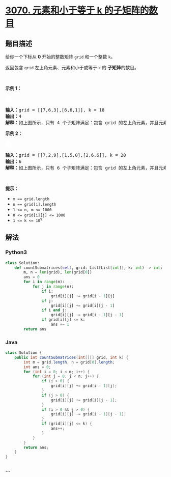 # [3070. 元素和小于等于 k 的子矩阵的数目](https://leetcode.cn/problems/count-submatrices-with-top-left-element-and-sum-less-than-k)



## 题目描述

<!-- 这里写题目描述 -->

<p>给你一个下标从 <strong>0</strong> 开始的整数矩阵 <code>grid</code> 和一个整数 <code>k</code>。</p>

<p>返回包含 <code>grid</code> 左上角元素、元素和小于或等于 <code>k</code> 的 <strong><span data-keyword="submatrix">子矩阵</span></strong>的数目。</p>

<p>&nbsp;</p>

<p><strong class="example">示例 1：</strong></p>
<img alt="" src="https://assets.leetcode.com/uploads/2024/01/01/example1.png" style="padding: 10px; background: #fff; border-radius: .5rem;" />
<pre>
<strong>输入：</strong>grid = [[7,6,3],[6,6,1]], k = 18
<strong>输出：</strong>4
<strong>解释：</strong>如上图所示，只有 4 个子矩阵满足：包含 grid 的左上角元素，并且元素和小于或等于 18 。</pre>

<p><strong class="example">示例 2：</strong></p>
<img alt="" src="https://assets.leetcode.com/uploads/2024/01/01/example21.png" style="padding: 10px; background: #fff; border-radius: .5rem;" />
<pre>
<strong>输入：</strong>grid = [[7,2,9],[1,5,0],[2,6,6]], k = 20
<strong>输出：</strong>6
<strong>解释：</strong>如上图所示，只有 6 个子矩阵满足：包含 grid 的左上角元素，并且元素和小于或等于 20 。
</pre>

<p>&nbsp;</p>

<p><strong>提示：</strong></p>

<ul>
	<li><code>m == grid.length </code></li>
	<li><code>n == grid[i].length</code></li>
	<li><code>1 &lt;= n, m &lt;= 1000 </code></li>
	<li><code>0 &lt;= grid[i][j] &lt;= 1000</code></li>
	<li><code>1 &lt;= k &lt;= 10<sup>9</sup></code></li>
</ul>


## 解法

<!-- 这里可写通用的实现逻辑 -->

<!-- tabs:start -->

### **Python3**

<!-- 这里可写当前语言的特殊实现逻辑 -->

```python
class Solution:
    def countSubmatrices(self, grid: List[List[int]], k: int) -> int:
        m, n = len(grid), len(grid[0])
        ans = 0
        for i in range(m):
            for j in range(n):
                if i:
                    grid[i][j] += grid[i - 1][j]
                if j:
                    grid[i][j] += grid[i][j - 1]
                if i and j:
                    grid[i][j] -= grid[i - 1][j - 1]
                if grid[i][j] <= k:
                    ans += 1
        return ans
```

### **Java**

<!-- 这里可写当前语言的特殊实现逻辑 -->

```java
class Solution {
    public int countSubmatrices(int[][] grid, int k) {
        int m = grid.length, n = grid[0].length;
        int ans = 0;
        for (int i = 0; i < m; i++) {
            for (int j = 0; j < n; j++) {
                if (i > 0) {
                    grid[i][j] += grid[i - 1][j];
                }
                if (j > 0) {
                    grid[i][j] += grid[i][j - 1];
                }
                if (i > 0 && j > 0) {
                    grid[i][j] -= grid[i - 1][j - 1];
                }
                if (grid[i][j] <= k) {
                    ans++;
                }
            }
        }
        return ans;
    }
}
```

### **...**

```

```

<!-- tabs:end -->
